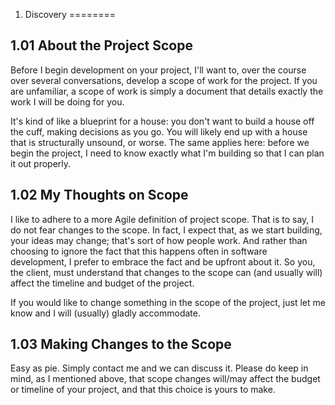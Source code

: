 1. Discovery
========

1.01 About the Project Scope
----------------------------

Before I begin development on your project, I'll want to, over the course over several conversations, develop a scope of work for the project. If you are unfamiliar, a  scope of work is simply a document that details exactly the work I will be doing for you.

It's kind of like a blueprint for a house: you don't want to build a house off the cuff, making decisions as you go. You will likely end up with a house that is structurally unsound, or worse. The same applies here: before we begin the project, I need to know exactly what I'm building so that I can plan it out properly.

1.02 My Thoughts on Scope
-------------------------

I like to adhere to a more Agile definition of project scope. That is to say, I do not fear changes to the scope. In fact, I expect that, as we start building, your ideas may change; that's sort of how people work. And rather than choosing to ignore the fact that this happens often in software development, I prefer to embrace the fact and be upfront about it. So you, the client, must understand that changes to the scope can (and usually will) affect the timeline and budget of the project. 

If you would like to change something in the scope of the project, just let me know and I will (usually) gladly accommodate. 

1.03 Making Changes to the Scope
----------------------------------

Easy as pie. Simply contact me and we can discuss it. Please do keep in mind, as I mentioned above, that scope changes will/may affect the budget or timeline of your project, and that this choice is yours to make.
